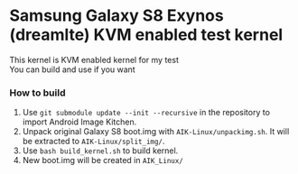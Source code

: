 Samsung Galaxy S8 Exynos (dreamlte) KVM enabled test kernel
===========
This kernel is KVM enabled kernel for my test<br/>
You can build and use if you want


### How to build
1. Use `git submodule update --init --recursive` in the repository to import Android Image Kitchen.
2. Unpack original Galaxy S8 boot.img with `AIK-Linux/unpackimg.sh`. It will be extracted to `AIK-Linux/split_img/`.
3. Use `bash build_kernel.sh` to build kernel.
4. New boot.img will be created in `AIK_Linux/`
